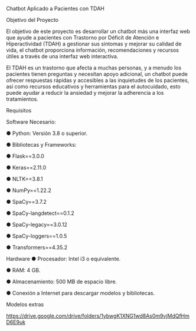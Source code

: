 Chatbot Aplicado a Pacientes con TDAH

Objetivo del Proyecto

El objetivo de este proyecto es desarrollar un chatbot más una interfaz web que ayude a pacientes con
Trastorno por Déficit de Atención e Hiperactividad (TDAH) a gestionar sus síntomas y mejorar su calidad
de vida, el chatbot proporciona información, recomendaciones y recursos útiles a través de una interfaz
web interactiva.

El TDAH es un trastorno que afecta a muchas personas, y a menudo los pacientes tienen preguntas y
necesitan apoyo adicional, un chatbot puede ofrecer respuestas rápidas y accesibles a las inquietudes de
los pacientes, así como recursos educativos y herramientas para el autocuidado, esto puede ayudar a
reducir la ansiedad y mejorar la adherencia a los tratamientos.

Requisitos

Software Necesario:

● Python: Versión 3.8 o superior.

● Bibliotecas y Frameworks:

● Flask==3.0.0

● Keras==2.11.0

● NLTK==3.8.1

● NumPy==1.22.2

● SpaCy==3.7.2

● SpaCy-langdetect==0.1.2

● SpaCy-legacy==3.0.12

● SpaCy-loggers==1.0.5

● Transformers==4.35.2


Hardware
● Procesador: Intel i3 o equivalente.

● RAM: 4 GB.

● Almacenamiento: 500 MB de espacio libre.

● Conexión a Internet para descargar modelos y bibliotecas.


Modelos extras

https://drive.google.com/drive/folders/1ybwgK1XNG1wd8As0m9vjMdQfHmD6E9uk
